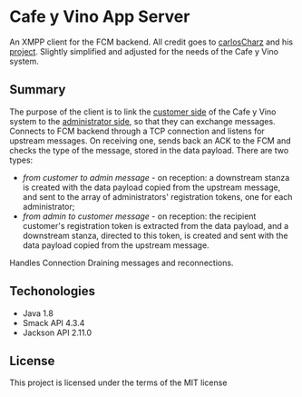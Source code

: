 # Cafe y Vino App Server

An XMPP client for the FCM backend.
All credit goes to [carlosCharz](https://github.com/carlosCharz) and his [project](https://github.com/carlosCharz/fcmxmppserverv2).
Slightly simplified and adjusted for the needs of the Cafe y Vino system.

## Summary

The purpose of the client is to link the [customer side](https://github.com/dimitriinc/cafe-y-vino-app-client-kotlin) of the Cafe y Vino system to the [administrator side](https://github.com/dimitriinc/cafe-y-vino-app-admin), so that they can exchange messages.
Connects to FCM backend through a TCP connection and listens for upstream messages. On receiving one, sends back an ACK to the FCM and checks the type of the message, stored in the data payload. There are two types:

- _from customer to admin message_ - on reception: a downstream stanza is created with the data payload copied from the upstream message, and sent to the array of administrators' registration tokens, one for each administrator;
- _from admin to customer message_ - on reception: the recipient customer's registration token is extracted from the data payload, and a downstream stanza, directed to this token, is created and sent with the data payload copied from the upstream message.

Handles Connection Draining messages and reconnections.

## Techonologies

- Java 1.8
- Smack API 4.3.4
- Jackson API 2.11.0

## License

This project is licensed under the terms of the MIT license

